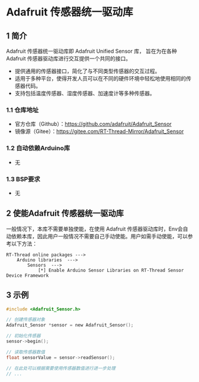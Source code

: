 # Adafruit 传感器统一驱动库

## 1 简介

Adafruit 传感器统一驱动库即 Adafruit Unified Sensor 库， 旨在为在各种 Adafruit 传感器驱动库进行交互提供一个共同的接口。

- 提供通用的传感器接口，简化了与不同类型传感器的交互过程。
- 适用于多种平台，使得开发人员可以在不同的硬件环境中轻松地使用相同的传感器代码。
- 支持包括温度传感器、湿度传感器、加速度计等多种传感器。

### 1.1 仓库地址

- 官方仓库（Github）：https://github.com/adafruit/Adafruit_Sensor
- 镜像源（Gitee）：https://gitee.com/RT-Thread-Mirror/Adafruit_Sensor

### 1.2 自动依赖Arduino库

- 无

### 1.3 BSP要求

- 无

## 2 使能Adafruit 传感器统一驱动库

一般情况下，本库不需要单独使能，在使用 Adafruit 传感器驱动库时，Env会自动依赖本库，因此用户一般情况不需要自己手动使能。用户如需手动使能，可以参考以下方法：

```Kconfig
RT-Thread online packages --->
    Arduino libraries  --->
        Sensors  --->
            [*] Enable Arduino Sensor Libraries on RT-Thread Sensor Device Framework
```

## 3 示例

```c
#include <Adafruit_Sensor.h>

// 创建传感器对象
Adafruit_Sensor *sensor = new Adafruit_Sensor();

// 初始化传感器
sensor->begin();

// 读取传感器数值
float sensorValue = sensor->readSensor();

// 在此处可以根据需要使用传感器数值进行进一步处理
// ...
```
